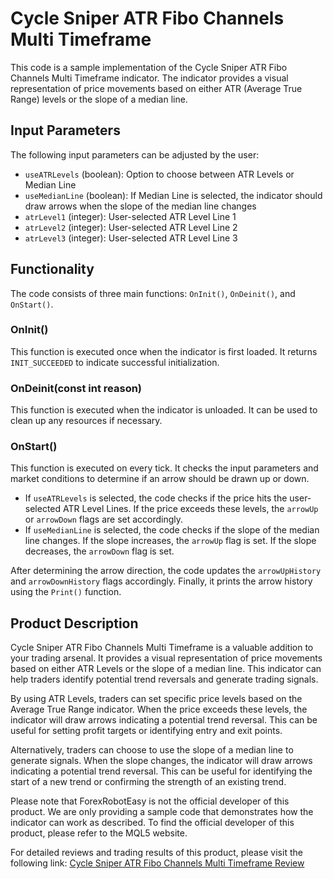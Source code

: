 # Cycle Sniper ATR Fibo Channels Multi Timeframe

This code is a sample implementation of the Cycle Sniper ATR Fibo Channels Multi Timeframe indicator. The indicator provides a visual representation of price movements based on either ATR (Average True Range) levels or the slope of a median line.

## Input Parameters

The following input parameters can be adjusted by the user:

- `useATRLevels` (boolean): Option to choose between ATR Levels or Median Line
- `useMedianLine` (boolean): If Median Line is selected, the indicator should draw arrows when the slope of the median line changes
- `atrLevel1` (integer): User-selected ATR Level Line 1
- `atrLevel2` (integer): User-selected ATR Level Line 2
- `atrLevel3` (integer): User-selected ATR Level Line 3

## Functionality

The code consists of three main functions: `OnInit()`, `OnDeinit()`, and `OnStart()`. 

### OnInit()

This function is executed once when the indicator is first loaded. It returns `INIT_SUCCEEDED` to indicate successful initialization.

### OnDeinit(const int reason)

This function is executed when the indicator is unloaded. It can be used to clean up any resources if necessary.

### OnStart()

This function is executed on every tick. It checks the input parameters and market conditions to determine if an arrow should be drawn up or down.

- If `useATRLevels` is selected, the code checks if the price hits the user-selected ATR Level Lines. If the price exceeds these levels, the `arrowUp` or `arrowDown` flags are set accordingly.
- If `useMedianLine` is selected, the code checks if the slope of the median line changes. If the slope increases, the `arrowUp` flag is set. If the slope decreases, the `arrowDown` flag is set.

After determining the arrow direction, the code updates the `arrowUpHistory` and `arrowDownHistory` flags accordingly. Finally, it prints the arrow history using the `Print()` function.

## Product Description

Cycle Sniper ATR Fibo Channels Multi Timeframe is a valuable addition to your trading arsenal. It provides a visual representation of price movements based on either ATR Levels or the slope of a median line. This indicator can help traders identify potential trend reversals and generate trading signals.

By using ATR Levels, traders can set specific price levels based on the Average True Range indicator. When the price exceeds these levels, the indicator will draw arrows indicating a potential trend reversal. This can be useful for setting profit targets or identifying entry and exit points.

Alternatively, traders can choose to use the slope of a median line to generate signals. When the slope changes, the indicator will draw arrows indicating a potential trend reversal. This can be useful for identifying the start of a new trend or confirming the strength of an existing trend.

Please note that ForexRobotEasy is not the official developer of this product. We are only providing a sample code that demonstrates how the indicator can work as described. To find the official developer of this product, please refer to the MQL5 website.

For detailed reviews and trading results of this product, please visit the following link: [Cycle Sniper ATR Fibo Channels Multi Timeframe Review](https://forexroboteasy.com/forex-robot-review/review-cycle-sniper-atr-fibo-channels-multi-timeframe-a-valuable-addition-to-your-trading-arsenal/)
